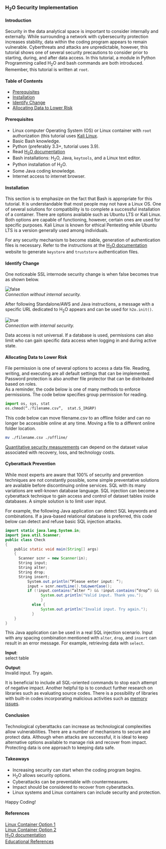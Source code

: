 ### H<sub>2</sub>O Security Implementation

#### Introduction

Security in the data analytical space is important to consider internally and externally. While surrounding a network with cybersecurity protection increases stability, data within the coding program appears to remain vulnerable. Cyberthreats and attacks are unpredictable, however, this tutorial shows one of several security precautions to consider prior to starting, during, and after data access. In this tutorial, a module in Python Programming called H<sub>2</sub>O and bash commands are both introduced. Remember, this tutorial is written at `root`.  

#### Table of Contents

* [Prerequisites](#prerequisites)
* [Installation](#installation)
* [Identify Change](#identify-change)
* [Allocating Data to Lower Risk](#allocating-data-to-lower-risk)

#### Prerequisites

* Linux computer Operating System (OS) or Linux container with `root` authorization (this tutorial uses [Kali Linux](https://kali.org/).
* Basic Bash knowledge.
* Python (preferably 3.3+, tutorial uses 3.9).
* Read [H<sub>2</sub>O documentation](https://h2o-release.s3.amazonaws.com/h2o/rel-xu/3/docs-website/h2o-docs/index.html)
* Bash installations: H<sub>2</sub>O, Java, `keytools`, and a Linux text editor.
* Python installation of H<sub>2</sub>O.
* Some Java coding knowledge.
* Internet access to internet browser.

#### Installation

This section is to emphasize on the fact that Bash is appropriate for this tutorial. It is understandable that most people may not have a Linux OS. One of several solutions for compatibility is to complete a successful installation of a container. There are options available such as Ubuntu LTS or Kali Linux. Both options are capable of functioning, however, certain ones are used for specific purposes. Kali Linux is known for ethical Pentesting while Ubuntu LTS is a version generally used among individuals.  

For any security mechanism to become stable, generation of authentication files is necessary. Refer to the instructions at the [H<sub>2</sub>O documentation](https://h2o-release.s3.amazonaws.com/h2o/rel-xu/3/docs-website/h2o-docs/index.html) website to generate `keystore` and `truststore` authentication files.  

#### Identify Change

One noticeable SSL internode security change is when false becomes true as shown below.  

![false](/engineering-education/h2o-security-implementation/false.jpg)    
_Connection without internal security._  

After following Standalone/AWS and Java instructions, a message with a specific URL dedicated to H<sub>2</sub>O appears and can be used for `h2o.init()`.  

![true](/engineering-education/h2o-security-implementation/true.jpg)    
_Connection with internal security._  

Data access is not universal. If a database is used, permissions can also limit who can gain specific data access when logging in and during active state.  

#### Allocating Data to Lower Risk

File permission is one of several options to access a data file. Reading, writing, and executing are all default settings that can be implemented. Password protection is also another file protector that can be distributed based on roles.  
As a reminder, the code below is one of many methods to enforce permissions. The code below specifies group permission for reading.  

```python
import os, sys, stat
os.chmod(“./filename.csv”,  stat.S_IRGRP)
```

This code below can move filename.csv to an offline folder and can no longer be accessible online at any time. Moving a file to a different online folder location.  

```bash
mv ./filename.csv ./offline/
```

[Quantitative security measurements](https://www.edx.org/microbachelors/nyux-cybersecurity-fundamentals) can depend on the dataset value associated with recovery, loss, and technology costs.  

#### Cyberattack Prevention

While most experts are aware that 100% of security and prevention techniques are not constantly possible, some simple preventative solutions are available before discontinuing online services. SQL with its many variations are well-known database language. SQL injection can become a cyberattack technique to gain access and control of dataset tables inside databases. A simple solution is to limit user input.  

For example, the following Java application can detect SQL keywords and combinations. If a java-based relational database is preferred, this code below can detect and refuse basic SQL injection attacks.  

```Java
import static java.lang.System.in;
import java.util.Scanner;
public class Check
{
    public static void main(String[] args)
    {
      Scanner scnr = new Scanner(in);
      String input;
      String alter;
      String drop;
      String insert;
          System.out.println(“Please enter input: “);
          input = scnr.nextLine().toLowerCase();
          if (!input.contains(“alter “) && !input.contains(“drop”) && !input.contains(“insert”) && !input.contains(“select”)) {
                System.out.println("Valid input. Thank you.");
                }
            else {
                System.out.println("Invalid input. Try again.");
            }
    }
}
```  


This Java application can be used in a real SQL injection scenario. Input with any spacing combination mentioned with `alter`, `drop`, and `insert` can result in an error message. For example, retrieving data with `select`.

**Input**:  
select table  

**Output**:  
Invalid input. Try again.  

It is beneficial to include all SQL-oriented commands to stop each attempt of negative impact. Another helpful tip is to conduct further research on libraries such as evaluating source codes. There is a possibility of libraries with built-in codes incorporating malicious activities such as [memory issues](https://www.edx.org/microbachelors/nyux-cybersecurity-fundamentals).  

#### Conclusion

Technological cyberattacks can increase as technological complexities allow vulnerabilities. There are a number of mechanisms to secure and protect data. Although when attacks are successful, it is ideal to keep alternative options available to manage risk and recover from impact. Protecting data is one approach to keeping data safe.  

#### Takeaways

* Increasing security can start when the coding program begins.
* H<sub>2</sub>O allows security options.
* Cyberattacks can be preventable with countermeasures.
* Impact should be considered to recover from cyberattacks.
* Linux systems and Linux containers can include security and protection.

Happy Coding!  

#### References

[Linux Container Option 1](https://www.zdnet.com/article/minimal-ubuntu-for-containers-and-clouds/#:~:text=While%20that%20release%20is%20useful%20mostly%20for%20hobbyists%2C,the%20standard%20Docker%20Hub%20Ubuntu%2018.04%20LTS%20image.)  
[Linux Container Option 2](https://kali.org/)  
[H<sub>2</sub>O documentation](https://h2o-release.s3.amazonaws.com/h2o/rel-xu/3/docs-website/h2o-docs/index.html)  
[Educational References](https://www.edx.org/microbachelors/nyux-cybersecurity-fundamentals)  
